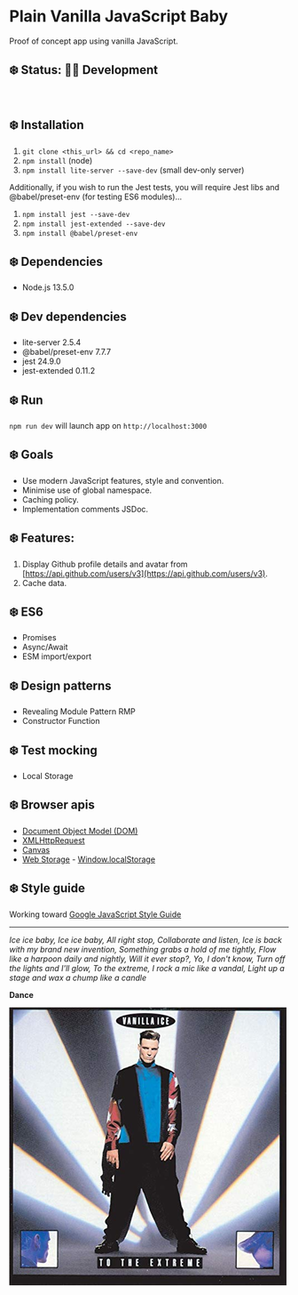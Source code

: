 # Plain Vanilla JavaScript Baby

Proof of concept app using vanilla JavaScript.

## ❄️ Status: 👷‍♀️ Development

<br>

## ❄️ Installation

1. `git clone <this_url> && cd <repo_name>`
1. `npm install` (node)
1. `npm install lite-server --save-dev` (small dev-only server)

Additionally, if you wish to run the Jest tests, you will require Jest libs and @babel/preset-env (for testing ES6 modules)...

1. `npm install jest --save-dev`
1. `npm install jest-extended --save-dev`
1. `npm install @babel/preset-env`

## ❄️ Dependencies

* Node.js 13.5.0

## ❄️ Dev dependencies
* lite-server 2.5.4
* @babel/preset-env 7.7.7
* jest 24.9.0
* jest-extended 0.11.2

## ❄️ Run

`npm run dev` will launch app on `http://localhost:3000`

## ❄️ Goals
* Use modern JavaScript features, style and convention.
* Minimise use of global namespace.
* Caching policy.
* Implementation comments JSDoc.

## ❄️ Features:

1. Display Github profile details and avatar from [https://api.github.com/users/v3](https://api.github.com/users/v3).
2. Cache data.

## ❄️ ES6
* Promises
* Async/Await
* ESM import/export

## ❄️ Design patterns
* Revealing Module Pattern RMP
* Constructor Function

## ❄️ Test mocking
* Local Storage

## ❄️ Browser apis

* [Document Object Model (DOM)](https://developer.mozilla.org/en-US/docs/Web/API/Document_Object_Model)
* [XMLHttpRequest](https://developer.mozilla.org/en-US/docs/Web/API/XMLHttpRequest)
* [Canvas](https://developer.mozilla.org/en-US/docs/Web/API/Canvas_API)
* [Web Storage](https://developer.mozilla.org/en-US/docs/Web/API/Web_Storage_API) - [Window.localStorage](https://developer.mozilla.org/en-US/docs/Web/API/Window/localStorage)

## ❄️ Style guide

Working toward [Google JavaScript Style Guide](https://google.github.io/styleguide/jsguide.html#introduction)

<hr>

*Ice ice baby, Ice ice baby, All right stop, Collaborate and listen, Ice is back with my brand new invention, Something grabs a hold of me tightly, Flow like a harpoon daily and nightly, Will it ever stop?, Yo, I don't know, Turn off the lights and I'll glow, To the extreme, I rock a mic like a vandal, Light up a stage and wax a chump like a candle*

**Dance**

![Vanilla Ice - To The Extreme album cover](readme.jpg)
